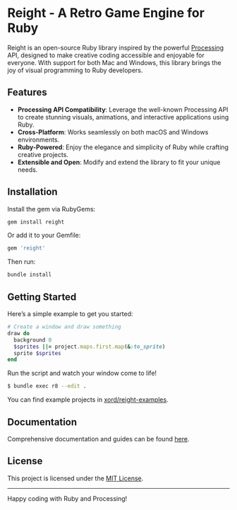 # Reight - A Retro Game Engine for Ruby

Reight is an open-source Ruby library inspired by the powerful [Processing](https://processing.org/) API, designed to make creative coding accessible and enjoyable for everyone. With support for both Mac and Windows, this library brings the joy of visual programming to Ruby developers.

## Features

- **Processing API Compatibility**: Leverage the well-known Processing API to create stunning visuals, animations, and interactive applications using Ruby.
- **Cross-Platform**: Works seamlessly on both macOS and Windows environments.
- **Ruby-Powered**: Enjoy the elegance and simplicity of Ruby while crafting creative projects.
- **Extensible and Open**: Modify and extend the library to fit your unique needs.

## Installation

Install the gem via RubyGems:

```bash
gem install reight
```

Or add it to your Gemfile:

```ruby
gem 'reight'
```

Then run:

```bash
bundle install
```

## Getting Started

Here’s a simple example to get you started:

```ruby
# Create a window and draw something
draw do
  background 0
  $sprites ||= project.maps.first.map(&:to_sprite)
  sprite $sprites
end
```

Run the script and watch your window come to life!

```bash
$ bundle exec r8 --edit .
```

You can find example projects in [xord/reight-examples](https://github.com/xord/reight-examples).

## Documentation

Comprehensive documentation and guides can be found [here](https://www.rubydoc.info/gems/reight/).

## License

This project is licensed under the [MIT License](LICENSE).

---

Happy coding with Ruby and Processing!
